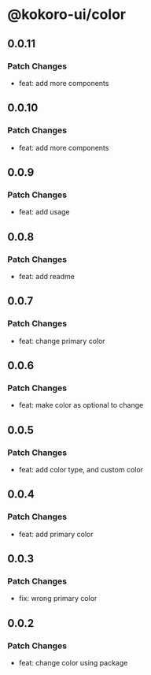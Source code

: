 # @kokoro-ui/color

## 0.0.11

### Patch Changes

- feat: add more components

## 0.0.10

### Patch Changes

- feat: add more components

## 0.0.9

### Patch Changes

- feat: add usage

## 0.0.8

### Patch Changes

- feat: add readme

## 0.0.7

### Patch Changes

- feat: change primary color

## 0.0.6

### Patch Changes

- feat: make color as optional to change

## 0.0.5

### Patch Changes

- feat: add color type, and custom color

## 0.0.4

### Patch Changes

- feat: add primary color

## 0.0.3

### Patch Changes

- fix: wrong primary color

## 0.0.2

### Patch Changes

- feat: change color using package
